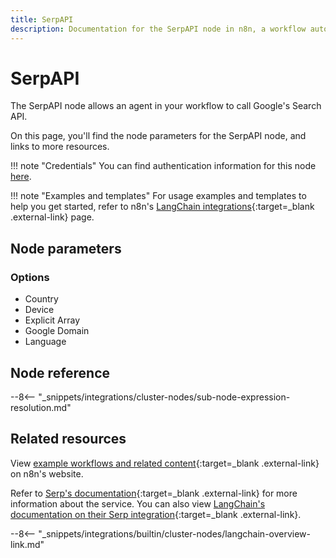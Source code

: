 ```yaml
---
title: SerpAPI
description: Documentation for the SerpAPI node in n8n, a workflow automation platform. Includes details of operations and configuration, and links to examples and credentials information.
---
```


# SerpAPI

The SerpAPI node allows an agent in your workflow to call Google's Search API.

On this page, you'll find the node parameters for the SerpAPI node, and links to more resources.

!!! note "Credentials"
    You can find authentication information for this node [here](/integrations/builtin/credentials/serp/).

!!! note "Examples and templates"
	For usage examples and templates to help you get started, refer to n8n's [LangChain integrations](https://n8n.io/integrations/serpapi/){:target=_blank .external-link} page.
	
## Node parameters

### Options

* Country
* Device
* Explicit Array
* Google Domain
* Language

## Node reference

--8<-- "_snippets/integrations/cluster-nodes/sub-node-expression-resolution.md"

## Related resources

View [example workflows and related content](https://n8n.io/integrations/serpapi/){:target=_blank .external-link} on n8n's website.

Refer to [Serp's documentation](https://serpapi.com/search-api){:target=_blank .external-link} for more information about the service. You can also view [LangChain's documentation on their Serp integration](https://js.langchain.com/docs/api/tools/classes/Serper){:target=_blank .external-link}.

--8<-- "_snippets/integrations/builtin/cluster-nodes/langchain-overview-link.md"
